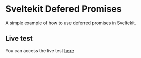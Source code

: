 # Sveltekit Defered Promises

A simple example of how to use deferred promises in Sveltekit.

## Live test

You can access the live test [here](https://sveltekit-defer-data.vercel.app)
